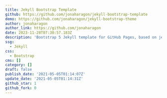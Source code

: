 ```yaml
---
title: Jekyll Bootstrap Template
github: https://github.com/jonaharagon/jekyll-bootstrap-template
demo: https://github.com/jonaharagon/jekyll-bootstrap-theme
author: jonaharagon
author_link: https://github.com/jonaharagon
date: 2023-11-28T07:30:57.183Z
description: 'Bootstrap 5 Jekyll template for GitHub Pages, based on jekyll-bootstrap-theme:'
ssg:
  - Jekyll
css:
  - Bootstrap
cms: []
category: []
draft: false
publish_date: '2021-05-05T01:14:07Z'
update_date: '2021-05-05T01:14:31Z'
github_star: 1
github_fork: 0
---
```

